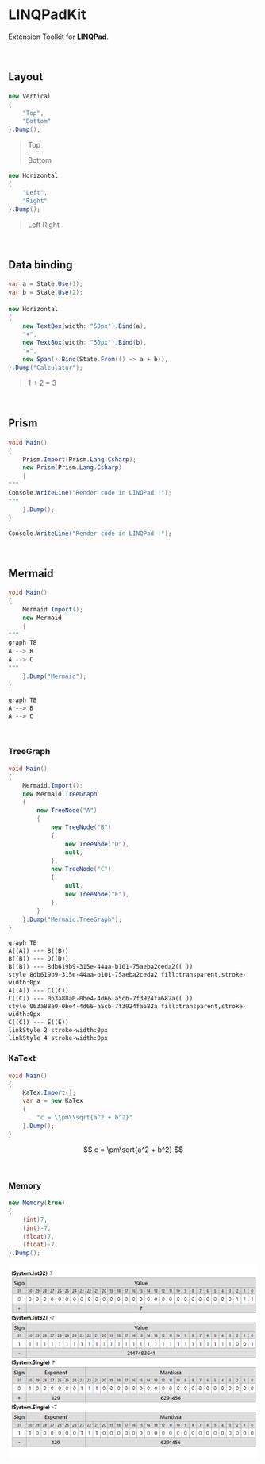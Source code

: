 # LINQPadKit
Extension Toolkit for **LINQPad**.

<br/>

## Layout

```csharp
new Vertical
{
    "Top",
    "Bottom"
}.Dump();
```

>Top<br/>
>
>Bottom

```csharp
new Horizontal
{
    "Left",
    "Right"
}.Dump();
```

> Left Right

<br/>

## Data binding

```csharp
var a = State.Use(1);
var b = State.Use(2);

new Horizontal
{
    new TextBox(width: "50px").Bind(a),
    "+",
    new TextBox(width: "50px").Bind(b),
    "=",
    new Span().Bind(State.From(() => a + b)),
}.Dump("Calculator");
```

> 1 + 2 = 3

<br/>

## Prism

```csharp
void Main()
{
    Prism.Import(Prism.Lang.Csharp);
    new Prism(Prism.Lang.Csharp)
    {
"""
Console.WriteLine("Render code in LINQPad !");
"""
    }.Dump();
}
```

```csharp
Console.WriteLine("Render code in LINQPad !");
```

<br/>

## Mermaid

```csharp
void Main()
{
    Mermaid.Import();
    new Mermaid
    {
"""
graph TB
A --> B
A --> C
"""
    }.Dump("Mermaid");
}
```

```mermaid
graph TB
A --> B
A --> C
```

<br/>

### TreeGraph

```csharp
void Main()
{
    Mermaid.Import();
    new Mermaid.TreeGraph
    {
        new TreeNode("A")
        {
            new TreeNode("B")
            {
                new TreeNode("D"),
                null,
            },
            new TreeNode("C")
            {
                null,
                new TreeNode("E"),
            },
        }
    }.Dump("Mermaid.TreeGraph");
}
```

```mermaid
graph TB
A((A)) --- B((B))
B((B)) --- D((D))
B((B)) --- 8db619b9-315e-44aa-b101-75aeba2ceda2(( ))
style 8db619b9-315e-44aa-b101-75aeba2ceda2 fill:transparent,stroke-width:0px
A((A)) --- C((C))
C((C)) --- 063a88a0-0be4-4d66-a5cb-7f3924fa682a(( ))
style 063a88a0-0be4-4d66-a5cb-7f3924fa682a fill:transparent,stroke-width:0px
C((C)) --- E((E))
linkStyle 2 stroke-width:0px
linkStyle 4 stroke-width:0px
```

### KaText

```csharp
void Main()
{
    KaTex.Import();
    var a = new KaTex
    {
        "c = \\pm\\sqrt{a^2 + b^2}"
    }.Dump();
}
```

$$
c = \pm\sqrt{a^2 + b^2}
$$

<br/>

### Memory

```csharp
new Memory(true)
{
    (int)7,
    (int)-7,
    (float)7,
    (float)-7,
}.Dump();
```

![memory.png (620×480) (raw.githubusercontent.com)](https://raw.githubusercontent.com/zmjack/LINQPadKit/main/doc/images/memory.png)

